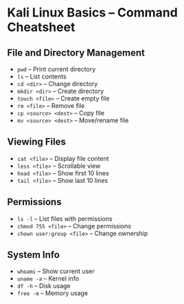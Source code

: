 # Kali Linux Basics – Command Cheatsheet

## File and Directory Management
- `pwd` – Print current directory
- `ls` – List contents
- `cd <dir>` – Change directory
- `mkdir <dir>` – Create directory
- `touch <file>` – Create empty file
- `rm <file>` – Remove file
- `cp <source> <dest>` – Copy file
- `mv <source> <dest>` – Move/rename file

## Viewing Files
- `cat <file>` – Display file content
- `less <file>` – Scrollable view
- `head <file>` – Show first 10 lines
- `tail <file>` – Show last 10 lines

## Permissions
- `ls -l` – List files with permissions
- `chmod 755 <file>` – Change permissions
- `chown user:group <file>` – Change ownership

## System Info
- `whoami` – Show current user
- `uname -a` – Kernel info
- `df -h` – Disk usage
- `free -m` – Memory usage
